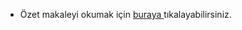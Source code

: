- Özet makaleyi okumak için <a href="https://medium.com/@ozantekindev/iife-nedir-d7c06bce5cd3"> buraya </a> tıkalayabilirsiniz. 